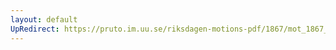 ```yaml
---
layout: default
UpRedirect: https://pruto.im.uu.se/riksdagen-motions-pdf/1867/mot_1867__ak__218.pdf
---
```

